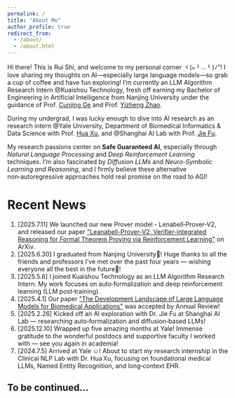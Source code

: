 ```yaml
---
permalink: /
title: "About Me"
author_profile: true
redirect_from: 
  - /about/
  - /about.html
---
```


Hi there! This is Rui Shi, and welcome to my personal corner ヾ(๑╹◡╹)ﾉ"! I love sharing my thoughts on AI—especially large language models—so grab a cup of coffee and have fun exploring! I’m currently an LLM Algorithm Research Intern @Kuaishou Technology, fresh off earning my Bachelor of Engineering in Artificial Intelligence from Nanjing University under the guidance of Prof. [Cunjing Ge](https://gecunjing.github.io) and Prof. [Yizheng Zhao](https://ai.nju.edu.cn/zhaoyizheng/).

During my undergrad, I was lucky enough to dive into AI research as an research intern @Yale University, Department of Biomedical Informatics & Data Science with Prof. [Hua Xu](https://medicine.yale.edu/profile/hua-xu/), and @Shanghai AI Lab with Prof. [Jie Fu](https://bigaidream.github.io).

My research passions center on **Safe Guaranteed AI**, especially through  *Natural Language Processing* and *Deep Reinforcement Learning* techniques. I’m also fascinated by *Diffusion LLMs* and *Neuro-Symbolic Learning and Reasoning*, and I firmly believe these alternative non‑autoregressive approaches hold real promise on the road to AGI!


# Recent News

1. [2025.7.11] We launched our new Prover model - Lenabell‑Prover‑V2, and released our paper ["Leanabell-Prover-V2: Verifier-integrated Reasoning for Formal Theorem Proving via Reinforcement Learning"](https://arxiv.org/abs/2507.08649) on ArXiv. 
2. [2025.6.30] I graduated from Nanjing University🎉! Huge thanks to all the friends and professors I’ve met over the past four years — wishing everyone all the best in the future🥰!
3. [2025.5.6]  I joined Kuaishou Technology as an LLM Algorithm Research Intern. My work focuses on auto‑formalization and deep reinforcement learning (LLM post‑training).
4. [2025.4.1] Our paper ["The Development Landscape of Large Language Models for Biomedical Applications"](https://www.annualreviews.org/content/journals/10.1146/annurev-biodatasci-102224-074736) was accepted by Annual Review!
5. [2025.2.26]  Kicked off an AI exploration with Dr. Jie Fu at Shanghai AI Lab — researching auto‑formalization and diffusion‑based LLMs!
6. [2025.12.10] Wrapped up five amazing months at Yale! Immense gratitude to the wonderful postdocs and supportive faculty I worked with — see you again in academia!
7. [2024.7.5] Arrived at Yale ☺️! About to start my research internship in the Clinical NLP Lab with Dr. Hua Xu, focusing on foundational medical LLMs, Named Entity Recognition, and long‑context EHR.


To be continued...
------


